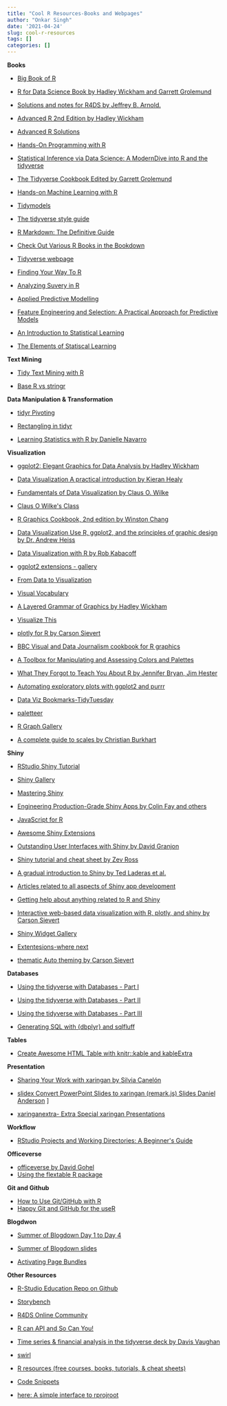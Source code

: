 ```yaml
---
title: "Cool R Resources-Books and Webpages"
author: "Onkar Singh"
date: '2021-04-24'
slug: cool-r-resources
tags: []
categories: []
---
```


**Books**

-   [Big Book of R](https://www.bigbookofr.com/)

-   [R for Data Science Book by Hadley Wickham and Garrett Grolemund](http://r4ds.had.co.nz/)

-   [Solutions and notes for R4DS by Jeffrey B. Arnold.](https://jrnold.github.io/r4ds-exercise-solutions/)

-   [Advanced R 2nd Edition by Hadley Wickham](https://adv-r.hadley.nz/)

-   [Advanced R Solutions](https://advanced-r-solutions.rbind.io/)

-   [Hands-On Programming with R](https://rstudio-education.github.io/hopr/)

-   [Statistical Inference via Data Science: A ModernDive into R and the tidyverse](https://moderndive.com/)

-   [The Tidyverse Cookbook Edited by Garrett Grolemund](https://rstudio-education.github.io/tidyverse-cookbook/)

-   [Hands-on Machine Learning with R](https://bradleyboehmke.github.io/hands-on-machine-learning-with-r/)

-   [Tidymodels](https://www.tidymodels.org/)

-   [The tidyverse style guide](https://style.tidyverse.org/)

-   [R Markdown: The Definitive Guide](https://bookdown.org/yihui/rmarkdown/)

-   [Check Out Various R Books in the Bookdown](https://bookdown.org/)

-   [Tidyverse webpage](https://www.tidyverse.org/)

-   [Finding Your Way To R](https://education.rstudio.com/learn/)

-   [Analyzing Suvery in R](http://asdfree.com/)

-   [Applied Predictive Modelling](http://appliedpredictivemodeling.com/user2014)

-   [Feature Engineering and Selection: A Practical Approach for Predictive Models](http://www.feat.engineering/)

-   [An Introduction to Statistical Learning](https://www.statlearning.com/)
-   [The Elements of Statiscal Learning](https://web.stanford.edu/~hastie/ElemStatLearn/)

**Text Mining**

-   [Tidy Text Mining with R](https://www.tidytextmining.com/)

-   [Base R vs stringr](https://stringr.tidyverse.org/articles/from-base.html)

**Data Manipulation & Transformation**

-   [tidyr Pivoting](https://tidyr.tidyverse.org/dev/articles/pivot.html)

-   [Rectangling in tidyr](https://tidyr.tidyverse.org/dev/articles/rectangle.html)

-   [Learning Statistics with R by Danielle Navarro](https://learningstatisticswithr.com/)

**Visualization**

-   [ggplot2: Elegant Graphics for Data Analysis by Hadley Wickham](https://ggplot2-book.org/)

-   [Data Visualization A practical introduction by Kieran Healy](http://socviz.co/)

-   [Fundamentals of Data Visualization by Claus O. Wilke](https://serialmentor.com/dataviz/)
-   [Claus O Wilke's Class](https://wilkelab.org/SDS375/syllabus.html)

-   [R Graphics Cookbook, 2nd edition by Winston Chang](https://r-graphics.org/)

-   [Data Visualization Use R, ggplot2, and the principles of graphic design by Dr. Andrew Heiss](https://datavizm20.classes.andrewheiss.com/)

-   [Data Visualization with R by Rob Kabacoff](https://rkabacoff.github.io/datavis/)

-   [ggplot2 extensions - gallery](http://www.ggplot2-exts.org/gallery/)

-   [From Data to Visualization](https://www.data-to-viz.com/index.html)

-   [Visual Vocabulary](https://gramener.github.io/visual-vocabulary-vega/)

-   [A Layered Grammar of Graphics by Hadley Wickham](http://vita.had.co.nz/papers/layered-grammar.pdf)

-   [Visualize This](http://book.flowingdata.com/)

-   [plotly for R by Carson Sievert](https://plotly-book.cpsievert.me/)

-   [BBC Visual and Data Journalism cookbook for R graphics](https://bbc.github.io/rcookbook/)

-   [A Toolbox for Manipulating and Assessing Colors and Palettes](http://colorspace.r-forge.r-project.org/index.html)

-   [What They Forgot to Teach You About R by Jennifer Bryan, Jim Hester](https://whattheyforgot.org/)

-   [Automating exploratory plots with ggplot2 and purrr](https://aosmith.rbind.io/2018/08/20/automating-exploratory-plots/)

-   [Data Viz Bookmarks-TidyTuesday](https://www.notion.so/Data-Viz-Bookmarks-dc01718020bd4fd6a8a4ca80e6bce933)

-   [paletteer](https://github.com/EmilHvitfeldt/paletteer)

-   [R Graph Gallery](https://www.r-graph-gallery.com/)
-   [A complete guide to scales by Christian Burkhart](https://ggplot2tor.com/scales/)


**Shiny**


- [RStudio Shiny Tutorial](https://shiny.rstudio.com/tutorial/)


- [Shiny Gallery](https://shiny.rstudio.com/gallery/)


 - [Mastering Shiny](https://mastering-shiny.org/)

- [Engineering Production-Grade Shiny Apps by Colin Fay and others](https://engineering-shiny.org/)

- [JavaScript for R](https://book.javascript-for-r.com/)

- [Awesome Shiny Extensions](https://github.com/nanxstats/awesome-shiny-extensions)

- [Outstanding User Interfaces with Shiny by David Granjon](https://unleash-shiny.rinterface.com/index.html)

- [Shiny tutorial and cheat sheet by Zev Ross](http://zevross.com/blog/2016/04/19/r-powered-web-applications-with-shiny-a-tutorial-and-cheat-sheet-with-40-example-apps/)

- [A gradual introduction to Shiny by Ted Laderas et al.](https://laderast.github.io/gradual_shiny/)





- [Articles related to all aspects of Shiny app development](https://shiny.rstudio.com/articles/)

- [Getting help about anything related to R and Shiny](https://shiny.rstudio.com/articles/help.html)


-  [Interactive web-based data visualization with R, plotly, and shiny by Carson Sievert](https://plotly-r.com/)



- [Shiny Widget Gallery](https://shiny.rstudio.com/gallery/widget-gallery.html)

- [Extentesions-where next](https://laderast.github.io/gradual_shiny/where-next.html)

- [thematic Auto theming by Carson Sievert](https://rstudio.github.io/thematic/articles/auto.html)



**Databases**

-   [Using the tidyverse with Databases - Part I](https://sciencificity-blog.netlify.app/posts/2020-12-12-using-the-tidyverse-with-databases/)

-   [Using the tidyverse with Databases - Part II](https://sciencificity-blog.netlify.app/posts/2020-12-20-using-the-tidyverse-with-dbs-partii/)

-   [Using the tidyverse with Databases - Part III](https://sciencificity-blog.netlify.app/posts/2020-12-31-using-tidyverse-with-dbs-partiii/)

-   [Generating SQL with {dbplyr} and sqlfluff](https://emilyriederer.netlify.app/post/sql-generation/)

**Tables**

-   [Create Awesome HTML Table with knitr::kable and kableExtra](https://cloud.r-project.org/web/packages/kableExtra/vignettes/awesome_table_in_html.html)


**Presentation**

-  [Sharing Your Work with xaringan by Silvia Canelón](https://spcanelon.github.io/xaringan-basics-and-beyond/index.html)

- [slidex Convert PowerPoint Slides to xaringan (remark.js) Slides Daniel Anderson](https://github.com/datalorax/slidex)
]
- [xaringanextra- Extra Special xaringan Presentations](https://pkg.garrickadenbuie.com/xaringanExtra/#/?id=xaringanextra)

**Workflow**

-  [RStudio Projects and Working Directories: A Beginner's Guide](https://martinctc.github.io/blog/rstudio-projects-and-working-directories-a-beginner's-guide/)



**Officeverse**

- [officeverse by David Gohel](https://ardata-fr.github.io/officeverse/)
- [Using the flextable R package](https://ardata-fr.github.io/flextable-book/)


**Git and Github**

- [How to Use Git/GitHub with R](https://rfortherestofus.com/2021/02/how-to-use-git-github-with-r/)
- [Happy Git and GitHub for the useR](https://happygitwithr.com/)



**Blogdwon**

- [Summer of Blogdown Day 1 to Day 4](https://summer-of-blogdown.netlify.app/)

- [Summer of Blogdown slides](https://summer-of-blogdown.netlify.app/03/#1)

- [Activating Page Bundles](https://alison.rbind.io/post/2019-02-21-hugo-page-bundles/)



**Other Resources**

-   [R-Studio Education Repo on Github](https://github.com/rstudio-education)

-   [Storybench](http://www.storybench.org/)

-   [R4DS Online Community](https://medium.com/@kierisi/r4ds-the-next-iteration-d51e0a1b0b82)

-   [R can API and So Can You!](https://medium.com/@heathernolis/r-can-api-c184951a24a3)

-   [Time series & financial analysis in the tidyverse deck by Davis Vaughan](https://speakerdeck.com/davisvaughan/time-series-and-financial-analysis-in-the-tidyverse?slide=58)

-   [swirl](https://swirlstats.com/)

-   [R resources (free courses, books, tutorials, & cheat sheets)](https://paulvanderlaken.com/2017/08/10/r-resources-cheatsheets-tutorials-books/)

-   [Code Snippets](https://support.rstudio.com/hc/en-us/articles/204463668-Code-Snippets)

-   [here: A simple interface to rprojroot](https://here.r-lib.org/)



